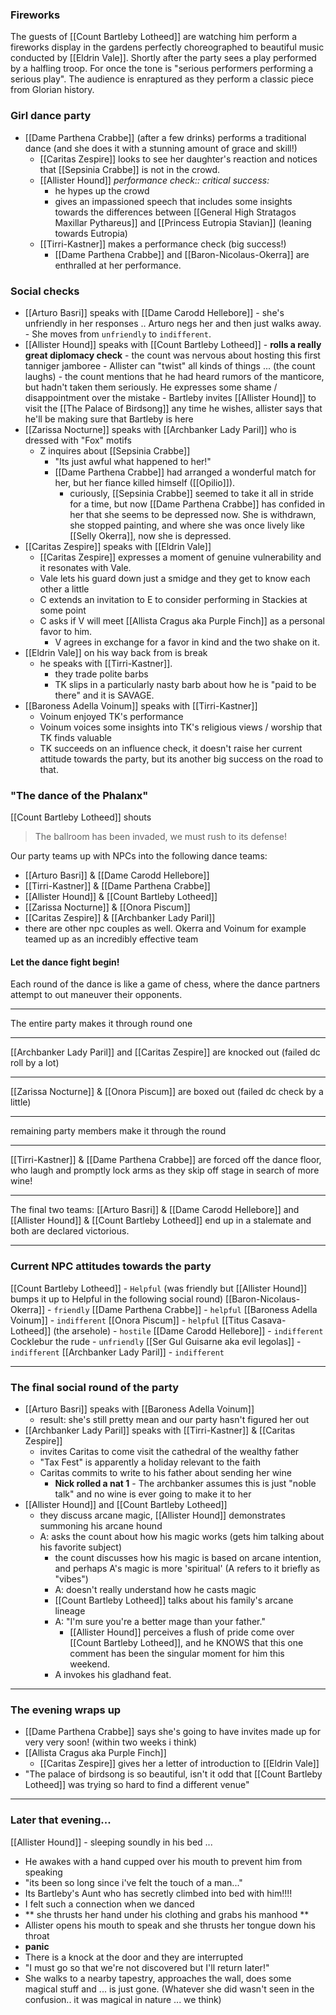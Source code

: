 
### Fireworks
The guests of [[Count Bartleby Lotheed]] are watching him perform a fireworks display in the gardens perfectly choreographed to beautiful music conducted by [[Eldrin Vale]].
Shortly after the party sees a play performed by a halfling troop.  For once the tone is "serious performers performing a serious play".  The audience is enraptured as they perform a classic piece from Glorian history.

### Girl dance party
- [[Dame Parthena Crabbe]] (after a few drinks) performs a traditional dance (and she does it with a stunning amount of grace and skill!)
	- [[Caritas Zespire]] looks to see her daughter's reaction and notices that [[Sepsinia Crabbe]] is not in the crowd.
	- [[Allister Hound]] *performance check:: critical success:* 
		- he hypes up the crowd
		- gives an impassioned speech that includes some insights towards the differences between [[General High Stratagos Maxillar Pythareus]] and [[Princess Eutropia Stavian]] (leaning towards Eutropia)
	- [[Tirri-Kastner]] makes a performance check (big success!)
		- [[Dame Parthena Crabbe]] and [[Baron-Nicolaus-Okerra]] are enthralled at her performance.

### Social checks
-  [[Arturo Basri]] speaks with [[Dame Carodd Hellebore]] 
		- she's unfriendly in her responses .. Arturo negs her and then just walks away.
		- She moves from `unfriendly` to `indifferent`.
- [[Allister Hound]] speaks with [[Count Bartleby Lotheed]]
		- **rolls a really great diplomacy check**
		- the count was nervous about hosting this first tanniger jamboree
		- Allister can "twist" all kinds of things ... (the count laughs)
		- the count mentions that he had heard rumors of the manticore, but hadn't taken them seriously. He expresses some shame / disappointment over the mistake
		- Bartleby invites [[Allister Hound]] to visit the [[The Palace of Birdsong]] any time he wishes, allister says that he'll be making sure that Bartleby is here
- [[Zarissa Nocturne]] speaks with [[Archbanker Lady Paril]] who is dressed with "Fox" motifs
	- Z inquires about [[Sepsinia Crabbe]]
		- "Its just awful what happened to her!"
		- [[Dame Parthena Crabbe]] had arranged a wonderful match for her, but her fiance  killed himself ([[Opilio]]).
			- curiously, [[Sepsinia Crabbe]] seemed to take it all in stride for a time, but now [[Dame Parthena Crabbe]] has confided in her that she seems to be depressed now.  She is withdrawn, she stopped painting, and where she was once lively like [[Selly Okerra]], now she is depressed.
- [[Caritas Zespire]] speaks with [[Eldrin Vale]]
	-  [[Caritas Zespire]] expresses a moment of genuine vulnerability and it resonates with Vale.
	- Vale lets his guard down just a smidge and they get to know each other a little
	- C extends an invitation to E to consider performing in Stackies at some point
	- C asks if V will meet [[Allista Cragus aka Purple Finch]] as a personal favor to him.
		- V agrees in exchange for a favor in kind and the two shake on it.
- [[Eldrin Vale]] on his way back from is break
	- he speaks with [[Tirri-Kastner]].
		- they trade polite barbs
		- TK slips in a particularly nasty barb about how he is "paid to be there" and it is SAVAGE.
-  [[Baroness Adella Voinum]] speaks with [[Tirri-Kastner]]
	- Voinum enjoyed TK's performance
	- Voinum voices some insights into TK's religious views / worship that TK finds valuable
	- TK succeeds on an influence check, it doesn't raise her current attitude towards the party,  but its another big success on the road to that.

### "The dance of the Phalanx"
[[Count Bartleby Lotheed]] shouts
> The ballroom has been invaded, we must rush to its defense!

Our party teams up with NPCs into the following dance teams:
- [[Arturo Basri]] & [[Dame Carodd Hellebore]]
- [[Tirri-Kastner]] & [[Dame Parthena Crabbe]]
- [[Allister Hound]] & [[Count Bartleby Lotheed]]
- [[Zarissa Nocturne]] & [[Onora Piscum]]
- [[Caritas Zespire]] & [[Archbanker Lady Paril]]
- there are other npc couples as well.  Okerra and Voinum for example teamed up as an incredibly effective team

#### Let the dance fight begin!
Each round of the dance is like a game of chess, where the dance partners attempt to out maneuver their opponents.

--- 
The entire party makes it through round one

---

[[Archbanker Lady Paril]] and [[Caritas Zespire]] are knocked out (failed dc roll by a lot)

---
[[Zarissa Nocturne]] & [[Onora Piscum]] are boxed out (failed dc check by a little)

---
remaining party members make it through the round

---

[[Tirri-Kastner]] & [[Dame Parthena Crabbe]] are forced off the dance floor, who laugh and promptly lock arms as they skip off stage in search of more wine!

---

The final two teams:  [[Arturo Basri]] & [[Dame Carodd Hellebore]] and [[Allister Hound]] & [[Count Bartleby Lotheed]] end up in a stalemate and both are declared victorious.


---

### Current NPC attitudes towards the party 

[[Count Bartleby Lotheed]] - `Helpful` (was friendly but [[Allister Hound]] bumps it up to Helpful in the following social round)
[[Baron-Nicolaus-Okerra]] - `friendly`
[[Dame Parthena Crabbe]] - `helpful`
[[Baroness Adella Voinum]] - `indifferent`
[[Onora Piscum]] - `helpful`
[[Titus Casava-Lotheed]]  (the arsehole) - `hostile`
[[Dame Carodd Hellebore]] - `indifferent`
Cocklebur the rude - `unfriendly`
[[Ser Gul Guisarne aka evil legolas]] - `indifferent`
[[Archbanker Lady Paril]] - `indifferent`

---

### The final social round of the party

- [[Arturo Basri]] speaks with [[Baroness Adella Voinum]]
	- result:  she's still pretty mean and our party hasn't figured her out
- [[Archbanker Lady Paril]] speaks with [[Tirri-Kastner]] & [[Caritas Zespire]]
	- invites Caritas to come visit the cathedral of the wealthy father
	- "Tax Fest" is apparently a holiday relevant to the faith
	- Caritas commits to write to his father about sending her wine
		- **Nick rolled a nat 1** - The archbanker assumes this is just "noble talk" and no wine is ever going to make it to her
- [[Allister Hound]] and [[Count Bartleby Lotheed]]
	- they discuss arcane magic, [[Allister Hound]] demonstrates summoning his arcane hound
	- A: asks the count about how his magic works (gets him talking about his favorite subject)
		- the count discusses how his magic is based on arcane intention, and perhaps A's magic is more 'spiritual' (A refers to it briefly as "vibes")
		- A: doesn't really understand how he casts magic
		- [[Count Bartleby Lotheed]] talks about his family's arcane lineage
		- A: "I'm sure you're a better mage than your father."
			- [[Allister Hound]] perceives a flush of pride come over [[Count Bartleby Lotheed]], and he KNOWS that this one comment has been the singular moment for him this weekend.
		- A invokes his gladhand feat.


---

### The evening wraps up
- [[Dame Parthena Crabbe]] says she's going to have invites made up for very very soon! (within two weeks i think)
- [[Allista Cragus aka Purple Finch]]
	- [[Caritas Zespire]] gives her a letter of introduction to [[Eldrin Vale]]
- "The palace of birdsong is so beautiful, isn't it odd that [[Count Bartleby Lotheed]] was trying so hard to find a different venue" 

---
### Later that evening...

[[Allister Hound]] - sleeping soundly in his bed ... 
- He awakes with a hand cupped over his mouth to prevent him from speaking
- "its been so long since i've felt the touch of a man..."
- Its Bartleby's Aunt who has secretly climbed into bed with him!!!!
- I felt such a connection when we danced
- ** she thrusts her hand under his clothing and grabs his manhood **
- Allister opens his mouth to speak and she thrusts her tongue down his throat
- **panic**
- There is a knock at the door and they are interrupted
- "I must go so that we're not discovered but I'll return later!"
- She walks to a nearby tapestry, approaches the wall, does some magical stuff and ... is just gone.  (Whatever she did wasn't seen in the confusion.. it was magical in nature ... we think)


